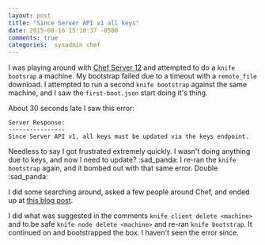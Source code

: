 ```yaml
---
layout: post
title: "Since Server API v1 all keys"
date: 2015-08-16 15:10:37 -0500
comments: true
categories:  sysadmin chef
---
```


I was playing around with [Chef Server 12](https://downloads.chef.io/chef-server/) and attempted to do a `knife bootsrap` a machine. My bootstrap failed due to a timeout with a `remote_file` download. I attempted to run a second `knife bootstrap` against the same machine, and I saw the `first-boot.json` start doing it's thing.

About 30 seconds late I saw this error:

```
Server Response:
----------------
Since Server API v1, all keys must be updated via the keys endpoint.
```

Needless to say I got frustrated extremely quickly. I wasn't doing anything due to keys, and now I need to update? :sad_panda: I re-ran the `knife bootstrap` again, and it bombed out with that same error. Double :sad_panda:

I did some searching around, asked a few people around Chef, and ended up at [this blog post](https://www.chef.io/blog/2015/07/14/chef-server-12-1-1-released/).

I did what was suggested in the comments `knife client delete <machine>` and to be safe `knife node delete <machine>` and re-ran `knife bootstrap`. It continued on and bootstrapped the box. I haven't seen the error since.
